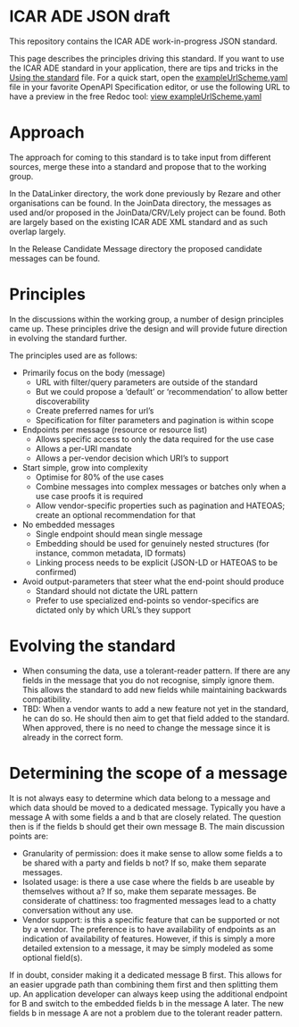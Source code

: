 # ICAR ADE JSON draft
This repository contains the ICAR ADE work-in-progress JSON standard.

This page describes the principles driving this standard. If you want to use the ICAR ADE standard in your application, there are tips and 
tricks in the [Using the standard](https://github.com/adewg/ICAR/blob/master/Using%20the%20standard.md) file. For a quick start, open the 
[exampleUrlScheme.yaml](https://raw.githubusercontent.com/adewg/ICAR/master/Release%20Candidate%20Messages/exampleUrlScheme.json) file in 
your favorite OpenAPI Specification editor, or use the following URL to have a preview in the free Redoc tool: [view 
exampleUrlScheme.yaml](https://redocly.github.io/redoc/?url=https://raw.githubusercontent.com/adewg/ICAR/master/Release%20Candidate%20Messages/exampleUrlScheme.json)


Approach
========

The approach for coming to this standard is to take input from different sources, 
merge these into a standard and propose that to the working group.

In the DataLinker directory, the work done previously by Rezare and other organisations can be 
found. In the JoinData directory, the messages as used and/or proposed in the
JoinData/CRV/Lely project can be found. Both are largely based on the existing 
ICAR ADE XML standard and as such overlap largely.

In the Release Candidate Message directory the proposed candidate messages can be found.

Principles
==========
In the discussions within the working group, a number of design principles came up. These principles drive the design and will provide future direction in evolving the standard further.

The principles used are as follows:
* Primarily focus on the body (message)
  * URL with filter/query parameters are outside of the standard
  * But we could propose a ‘default’ or ‘recommendation’ to allow better discoverability
  * Create preferred names for url’s
  * Specification for filter parameters and pagination is within scope
* Endpoints per message (resource or resource list)
  * Allows specific access to only the data required for the use case 
  * Allows a per-URI mandate
  * Allows a per-vendor decision which URI’s to support
* Start simple, grow into complexity
  * Optimise for 80% of the use cases
  * Combine messages into complex messages or batches only when a use case proofs it is required
  * Allow vendor-specific properties such as pagination and HATEOAS; create an optional recommendation for that
* No embedded messages 
  * Single endpoint should mean single message 
  * Embedding should be used for genuinely nested structures (for instance, common metadata, ID formats)
  * Linking process needs to be explicit (JSON-LD or HATEOAS to be confirmed)
* Avoid output-parameters that steer what the end-point should produce
  * Standard should not dictate the URL pattern
  * Prefer to use specialized end-points so vendor-specifics are dictated only by which URL’s they support

Evolving the standard
=====================

* When consuming the data, use a tolerant-reader pattern. If there are any fields in the message that you do not recognise, simply ignore them. This allows the standard to add new fields while maintaining backwards 
compatibility.
* TBD: When a vendor wants to add a new feature not yet in the standard, he can do so. He should then aim to get that field added to the standard. When approved, there is no need to change the message since it is already in the correct form.

Determining the scope of a message
==================================

It is not always easy to determine which data belong to a message and which data should be moved to a dedicated message. Typically you have a message A with some fields a and b that are closely related. The question 
then is if the fields b should get their own message B. The main discussion points are:

* Granularity of permission: does it make sense to allow some fields a to be shared with a party and fields b not? If so, make them separate messages. 
* Isolated usage: is there a use case where the fields b are useable by themselves without a? If so, make them separate messages. Be considerate of chattiness: too fragmented messages lead to a chatty conversation without any use.
* Vendor support: is this a specific feature that can be supported or not by a vendor. The preference is to have availability of endpoints as an indication of availability of features. However, if this is simply a more detailed extension to a message, it may be simply modeled as some optional field(s).

If in doubt, consider making it a dedicated message B first. This allows for an easier upgrade path than combining them first and then splitting them up. An application developer can always keep using the additional 
endpoint for B and switch to the embedded fields b in the message A later. The new fields b in message A are not a problem due to the tolerant reader pattern.

